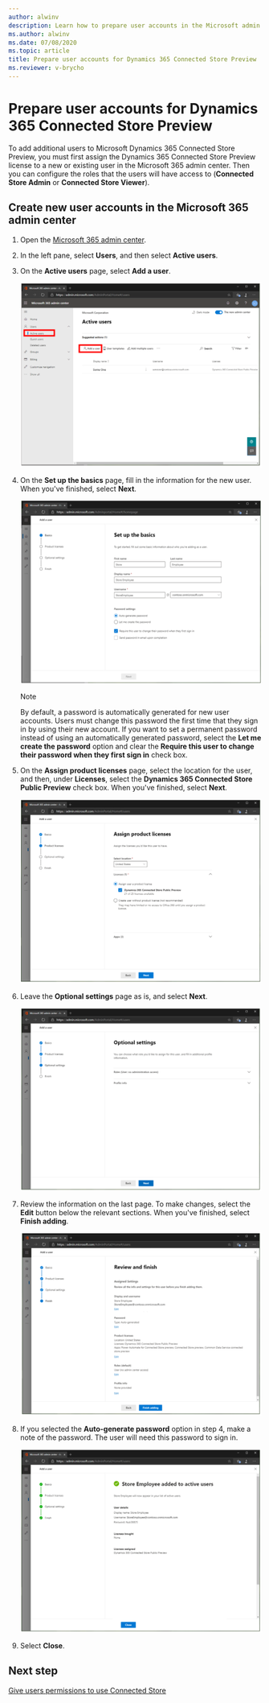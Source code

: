 ```yaml
---
author: alwinv
description: Learn how to prepare user accounts in the Microsoft admin center to use with Dynamics 365 Connected Store Preview
ms.author: alwinv
ms.date: 07/08/2020
ms.topic: article
title: Prepare user accounts for Dynamics 365 Connected Store Preview
ms.reviewer: v-brycho
---
```


# Prepare user accounts for Dynamics 365 Connected Store Preview

To add additional users to Microsoft Dynamics 365 Connected Store Preview, you must first assign the Dynamics 365 Connected Store Preview license to a new or existing user in the Microsoft 365 admin center. Then you can configure the roles that the users will have access to (**Connected Store Admin** or **Connected Store Viewer**).

## Create new user accounts in the Microsoft 365 admin center

1. Open the [Microsoft 365 admin center](https://admin.microsoft.com/).

2. In the left pane, select **Users**, and then select **Active users**.

3. On the **Active users** page, select **Add a user**.

   ![Add a user command selected](media/admin-center-add-user.PNG "Add a user command selected")
    
4. On the **Set up the basics** page, fill in the information for the new user. When you've finished, select **Next**.

    ![Set up the basics page](media/admin-center-basics.PNG "Set up the basics page")
    
    > [!NOTE]
    > By default, a password is automatically generated for new user accounts. Users must change this password the first time that they sign in by using their new account. 
    If you want to set a permanent password instead of using an automatically generated password, select the **Let me create the password** option and clear the **Require this 
    user to change their password when they first sign in** check box.
    
5. On the **Assign product licenses** page, select the location for the user, and then, under **Licenses**, select the **Dynamics 365 Connected Store Public Preview** check box. 
When you've finished, select **Next**.

    ![Assign product licenses page](media/admin-center-assign-licenses.PNG "Assign product licenses page")

6. Leave the **Optional settings** page as is, and select **Next**.

    ![Optional settings page](media/admin-center-options.PNG "Optional settings page")
    
7. Review the information on the last page. To make changes, select the **Edit** button below the relevant sections. When you've finished, select **Finish adding**.

    ![Review information page](media/admin-center-review.PNG "Review information page")
    
8. If you selected the **Auto-generate password** option in step 4, make a note of the password. The user will need this password to sign in.
    
    ![User details such as user name and password](media/admin-center-user-details.PNG "User details such as user name and password")
    
9. Select **Close**.

## Next step

[Give users permissions to use Connected Store](admin-user-accounts.md)
    
